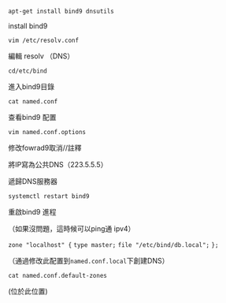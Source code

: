 `apt-get install bind9 dnsutils`

install bind9

`vim /etc/resolv.conf`

編輯 resolv （DNS）

`cd/etc/bind`

進入bind9目錄

`cat named.conf`

查看bind9 配置

 `vim named.conf.options`

修改fowrad9取消//註釋

將IP寫為公共DNS（223.5.5.5）



遞歸DNS服務器

`systemctl restart bind9`

重啟bind9 進程

（如果沒問題，這時候可以ping通 ipv4）

`zone "localhost" {`
        `type master;`
        `file "/etc/bind/db.local";`
`};`

（通過修改此配置到`named.conf.local`下創建DNS）

`cat named.conf.default-zones`

(位於此位置)

